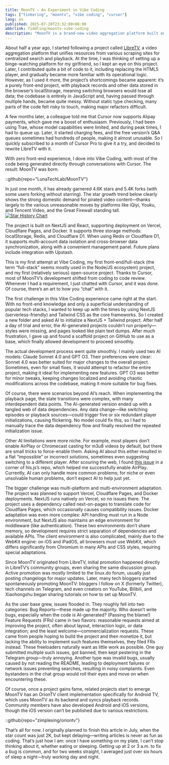 ```yaml
---
title: MoonTV — An Experiment in Vibe Coding  
tags: ["tinkering", "moontv", "vibe coding", "cursor"]  
lang: en  
published: 2025-07-20T23:32:00+08:00  
abbrlink: fiddling/moontv-vibe-coding  
description: "MoonTV is a brand-new video aggregation platform built on NextJS and React, designed to offer users a seamless binge-watching experience. The project originated as an attempt to improve LibreTV and, after months of development, has achieved considerable success, attracting significant attention and usage. Leveraging the powerful capabilities of Cursor, the development process became efficient and smooth, despite technical challenges like multi-platform adaptation and complex data dependency management. With a growing user base, MoonTV is continuously evolving, responding to user feedback to enhance the overall experience."  
---
```


About half a year ago, I started following a project called [LibreTV](https://github.com/LibreSpark/LibreTV), a video aggregation platform that unifies resources from various scraping sites for centralized search and playback. At the time, I was thinking of setting up a binge-watching platform for my girlfriend, so I kept an eye on this project. Later, I contributed quite a bit of code to it, including replacing the HTML5 player, and gradually became more familiar with its operational logic. However, as I used it more, the project’s shortcomings became apparent: it’s a purely front-end project, with playback records and other data stored in the browser’s localStorage, meaning switching browsers would lose all data; the codebase is entirely in JavaScript and, having passed through multiple hands, became quite messy. Without static type checking, many parts of the code felt risky to touch, making major refactors difficult.

A few months later, a colleague told me that Cursor now supports Alipay payments, which gave me a boost of enthusiasm. Previously, I had been using Trae, whose model capabilities were limited, and during peak times, I had to queue up. Later, it started charging fees, and the free version’s Q&A queues sometimes had hundreds of people, making it almost unusable. So I quickly subscribed to a month of Cursor Pro to give it a try, and decided to rewrite LibreTV with it.

With zero front-end experience, I dove into Vibe Coding, with most of the code being generated directly through conversations with Cursor. The result: MoonTV was born.

::github{repo="LunaTechLab/MoonTV"}

In just one month, it has already garnered 4.6K stars and 5.4K forks (with some users forking without starring). The star growth trend below clearly shows the strong domestic demand for pirated video content—thanks largely to the various unreasonable moves by platforms like iQiyi, Youku, and Tencent Video, and the Great Firewall standing tall.  
[![Star History Chart](https://api.star-history.com/svg?repos=LunaTechLab/MoonTV&type=Date)](https://www.star-history.com/#LunaTechLab/MoonTV&Date)

The project is built on NextJS and React, supporting deployment on Vercel, Cloudflare Pages, and Docker. It supports three storage methods: localStorage, Redis, and Cloudflare D1. When using Redis or Cloudflare D1, it supports multi-account data isolation and cross-browser data synchronization, along with a convenient management panel. Future plans include integration with Upstash.

This is my first attempt at Vibe Coding, my first front-end/full-stack (the term “full-stack” seems mostly used in the Node/JS ecosystem) project, and my first (relatively serious) open-source project. Thanks to Cursor, most of MoonTV’s development shifted from coding to code review. Whenever I had a requirement, I just chatted with Cursor, and it was done. Of course, there’s an art to how you “chat” with it.

The first challenge in this Vibe Coding experience came right at the start. With no front-end knowledge and only a superficial understanding of popular tech stacks, I wanted to keep up with the times by using NextJS (serverless-friendly) and Tailwind CSS as the core frameworks. So I created a new folder and asked AI to initialize a NextJS + Tailwind project. After half a day of trial and error, the AI-generated projects couldn’t run properly—styles were missing, and pages looked like plain text dumps. After much frustration, I gave up and found a scaffold project on GitHub to use as a base, which finally allowed development to proceed smoothly.

The actual development process went quite smoothly. I mainly used two AI models: Claude Sonnet 4.0 and GPT O3. Their preferences were clear: Sonnet 4.0 was better suited for major changes to the overall project. Sometimes, even for small fixes, it would attempt to refactor the entire project, making it ideal for implementing new features. GPT O3 was better for minor tweaks, keeping changes localized and avoiding chaotic modifications across the codebase, making it more suitable for bug fixes.

Of course, there were scenarios beyond AI’s reach. When implementing the playback page, the state transitions were complex, with many interdependent data points. The AI-generated version ended up with a tangled web of data dependencies. Any data change—like switching episodes or playback sources—could trigger five or six redundant player initializations, causing flickering. No model could fix this, so I had to manually trace the data dependency flow and finally resolved the repeated initialization issue.

Other AI limitations were more niche. For example, most players don’t enable AirPlay or Chromecast casting for m3u8 videos by default, but there are small tricks to force-enable them. Asking AI about this either resulted in a flat “impossible” or incorrect solutions, sometimes even suggesting switching to a different player. After scouring the web, I found [this issue](https://github.com/video-dev/hls.js/issues/6482#issuecomment-2582666967) in a corner of hls.js’s repo, which helped me successfully enable AirPlay. Currently, AI can only handle more common problems; for niche or even unsolvable human problems, don’t expect AI to help just yet.

The bigger challenge was multi-platform and multi-environment adaptation. The project was planned to support Vercel, Cloudflare Pages, and Docker deployments. NextJS runs natively on Vercel, so no issues there. The project uses a dependency called next-on-pages to translate code for Cloudflare Pages, which occasionally causes compatibility issues. Docker adaptation was even more complex: API handling must run in a Node environment, but NextJS also maintains an edge environment for middleware (like authentication). These two environments don’t share memory, so development requires strict separation of dependencies and available APIs. The client environment is also complicated, mainly due to the WebKit engine: on iOS and iPadOS, all browsers must use WebKit, which differs significantly from Chromium in many APIs and CSS styles, requiring special adaptations.

Since MoonTV originated from LibreTV, initial promotion happened directly in LibreTV’s community groups, even sharing the same discussion group. Active promotion was mostly limited to the linux.do forum, usually just posting changelogs for major updates. Later, many tech bloggers started spontaneously promoting MoonTV: bloggers I follow on X (formerly Twitter), tech channels on Telegram, and even creators on YouTube, Bilibili, and Xiaohongshu began sharing tutorials on how to set up MoonTV.

As the user base grew, issues flooded in. They roughly fell into two categories: Bug Reports—these made up the majority. Who doesn’t write bugs, especially when the code is AI-generated? (Passing the blame!) Feature Requests (FRs) came in two flavors: reasonable requests aimed at improving the project, often about layout, interaction logic, or data integration; and the least welcome—commercialization requests. These came from people hoping to build the project and then monetize it, but lacking the ability to implement such features themselves, they filed FRs instead. These freeloaders naturally want as little work as possible. One guy submitted multiple such issues, got banned, then kept pestering in the Telegram group—truly annoying. Another type was invalid bugs, usually caused by not reading the README, leading to deployment failures or network issues preventing searches, resulting in noisy complaints. Even bystanders in the chat group would roll their eyes and move on when encountering these.

Of course, once a project gains fame, related projects start to emerge. MoonTV has an OrionTV client implementation specifically for Android TV, which uses MoonTV as its backend and syncs playback records. Community members have also developed Android and iOS versions, though the iOS version can’t be published due to various restrictions.

::github{repo="zimplexing/oriontv"}

That’s all for now. I originally planned to finish this article in July, when the star count was just 2K, but kept delaying—writing articles is never as fun as coding. That’s just how I am: once I have something on my plate, I can’t stop thinking about it, whether eating or sleeping. Getting up at 2 or 3 a.m. to fix a bug is common, and for two weeks straight, I averaged just over six hours of sleep a night—truly working day and night.